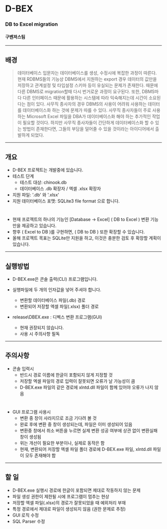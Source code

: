 # D-BEX  
### DB to Excel migration
#### 구벤져스팀
------------
## 배경
> 데이터베이스 입문자는 데이터베이스를 생성, 수정시에 복잡한 과정이 따른다.
현재 RDBMS들의 기능상 DBMS에서 지원하는 export 경우 데이터의 값만을 저장하고 관계설정 및 타입설정 스키마 등이 유실되는 문제가 존재한다.
 때문에 다른 DBMS로 migration할때 다시 번거로운 과정이 요구된다.
 또한, DBMS마다 다른 인터페이스 때문에 활용하는 시스템에 따라 익숙해지는데 시간이 소요된다는 점이 있다.
 사무직 종사자의 경우 DBMS의 사용이 어려워 사용하는 데이터를 데이터베이스화 하는 것에 문제가 따를 수 있다.
 사무직 종사자들이 주로 사용하는 Microsoft Excel 파일을 DBA가 데이터베이스화 해야 하는 추가적인 작업이 필요할 것이다.
 하지만 사무직 종사자들이 간단하게 데이터베이스화 할 수 있는 방법이 존재한다면, 그들의 부담을 덜어줄 수 있을 것이라는 아이디어에서 출발하게 되었다.
----------
## 개요
- D-BEX 프로젝트는 개발중에 있습니다.
- 테스트 단계
  - 테스트 대상: chinook.db
  - 데이터베이스 .db 확장자 / 엑셀 .xlsx 확장자
- 지원 파일: '.db' 와 '.xlsx'
- 지원 데이터베이스 포맷: SQLite3 file format 으로 합니다.
#
- 현재 프로젝트의 하나의 기능인 [Database -> Excel] ( DB to Excel ) 변환 기능만을 제공하고 있습니다.
- 향후 ( Excel to DB )를 구현하면, ( DB to DB ) 또한 확장할 수 있습니다.
- 올해 프로젝트 목표는 SQLite만 지원을 하고, 이것은 충분한 검토 후 확장할 계획이 있습니다.
---------------
## 실행방법
- D-BEX.exe은 콘솔 출력(CLI) 프로그램입니다.
- 실행파일에 두 개의 인자값을 넣어 주셔야 합니다.
  - 변환할 데이터베이스 파일(.db) 경로
  - 변환되어 저장할 엑셀 파일(.xlsx) 폴더 경로

- release\DBEX.exe : 디벡스 변환 프로그램(GUI)
  - 현재 권장되지 않습니다.
  - 사용 시 주의사항 필독
-------------------
## 주의사항
- 콘솔 입력시
  - 반드시 경로 이름에 한글이 포함되지 않게 지정할 것
  - 저장할 엑셀 파일의 경로 입력이 잘못되면 오류가 날 가능성이 큼
  - D-BEX.exe 파일의 같은 경로에 xlntd.dll 파일이 함께 있어야 오류가 나지 않음
#
- GUI 프로그램 사용시
  - 변환 중 창이 사라지므로 조금 기다려 볼 것
  - 완료 후에 변환 중 창이 생성되는데, 파일은 이미 생성되어 있음
  - 변환중 창에서 취소 버튼을 누르면 실제 변환 성공 여부에 상관 없이 변환실패 창이 생성됨
  - 위는 개선이 필요한 부분이나, 실제로 동작은 함
  - 현재, 변환되어 저장할 엑셀 파일 폴더 경로에 D-BEX.exe 파일, xlntd.dll 파일이 모두 존재해야 함
----------------------------
## 할 일
- D-BEX.exe 실행시 경로에 한글이 포함되면 제대로 작동하지 않는 문제
- 파일 생성 권한이 제한될 시에 프로그램이 멈추는 현상
- 저장할 엑셀 파일(.xlsx)의 경로가 잘못되었을 때 예외처리 부재
- 특정 경로에서 제대로 파일이 생성되지 않음 (권한 문제로 추정)
- GUI 로직 수정
- SQL Parser 수정
